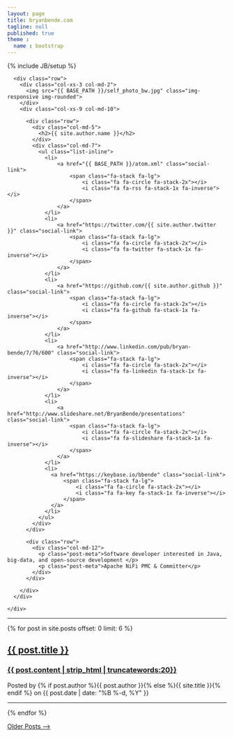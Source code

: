 ```yaml
---
layout: page
title: bryanbende.com
tagline: null
published: true
theme :
  name : bootstrap
---
```


{% include JB/setup %}

<div class="row">
  <div class="col-md-11">
    <div class="well">

      <div class="row">
        <div class="col-xs-3 col-md-2">
          <img src="{{ BASE_PATH }}/self_photo_bw.jpg" class="img-responsive img-rounded">
        </div>
        <div class="col-xs-9 col-md-10">

          <div class="row">
            <div class="col-md-5">
              <h2>{{ site.author.name }}</h2>
            </div>
            <div class="col-md-7">
              <ul class="list-inline">
                <li>
                    <a href="{{ BASE_PATH }}/atom.xml" class="social-link">
                        <span class="fa-stack fa-lg">
                            <i class="fa fa-circle fa-stack-2x"></i>
                            <i class="fa fa-rss fa-stack-1x fa-inverse"></i>
                        </span>
                    </a>
                </li>
                <li>
                    <a href="https://twitter.com/{{ site.author.twitter }}" class="social-link">
                        <span class="fa-stack fa-lg">
                            <i class="fa fa-circle fa-stack-2x"></i>
                            <i class="fa fa-twitter fa-stack-1x fa-inverse"></i>
                        </span>
                    </a>
                </li>
                <li>
                    <a href="https://github.com/{{ site.author.github }}" class="social-link">
                        <span class="fa-stack fa-lg">
                            <i class="fa fa-circle fa-stack-2x"></i>
                            <i class="fa fa-github fa-stack-1x fa-inverse"></i>
                        </span>
                    </a>
                </li>
                <li>
                    <a href="http://www.linkedin.com/pub/bryan-bende/7/76/600" class="social-link">
                        <span class="fa-stack fa-lg">
                            <i class="fa fa-circle fa-stack-2x"></i>
                            <i class="fa fa-linkedin fa-stack-1x fa-inverse"></i>
                        </span>
                    </a>
                </li>
                <li>
                    <a href="http://www.slideshare.net/BryanBende/presentations" class="social-link">
                        <span class="fa-stack fa-lg">
                            <i class="fa fa-circle fa-stack-2x"></i>
                            <i class="fa fa-slideshare fa-stack-1x fa-inverse"></i>
                        </span>
                    </a>
                </li>
                <li>
                  <a href="https://keybase.io/bbende" class="social-link">
                      <span class="fa-stack fa-lg">
                          <i class="fa fa-circle fa-stack-2x"></i>
                          <i class="fa fa-key fa-stack-1x fa-inverse"></i>
                      </span>
                  </a>
                </li>
              </ul>
            </div>
          </div>

          <div class="row">
            <div class="col-md-12">
              <p class="post-meta">Software developer interested in Java, big-data, and open-source development </p>
              <p class="post-meta">Apache NiFi PMC & Committer</p>
            </div>
          </div>

        </div>
      </div>

    </div>
  </div>
</div>

<div class="row">
  <div class="col-md-11">
  <hr/>
  {% for post in site.posts offset: 0 limit: 6  %}
      <div class="post-preview">
        <a href="{{ post.url }}">
          <h2 class="post-title">{{ post.title }}</h2>
          <h3 class="post-subtitle">
              {{ post.content | strip_html | truncatewords:20}}
          </h3>
        </a>
        <p class="post-meta">Posted by {% if post.author %}{{ post.author }}{% else %}{{ site.title }}{% endif %} on {{ post.date | date: "%B %-d, %Y" }}</p>
      </div>
      <hr/>
   {% endfor %}
   <p>
    <div class="content">
      <a href="{{ BASE_PATH }}/archive.html">Older Posts --></a>
    </div>
   </p>
  </div>
</div>
